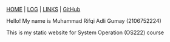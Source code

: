 [HOME](https://github.com/asta-kunn/os222/blob/main) | [LOG]([TXT/mylog.txt](https://github.com/asta-kunn/os222/blob/master/TXT/mylog.txt)) | [LINKS]([LINKS/](https://github.com/asta-kunn/os222/blob/main/LINKS)) | [GitHub](https://github.com/asta-kunn/os222)

Hello!
My name is Muhammad Rifqi Adli Gumay (2106752224)


This is my static website for System Operation (OS222) course
